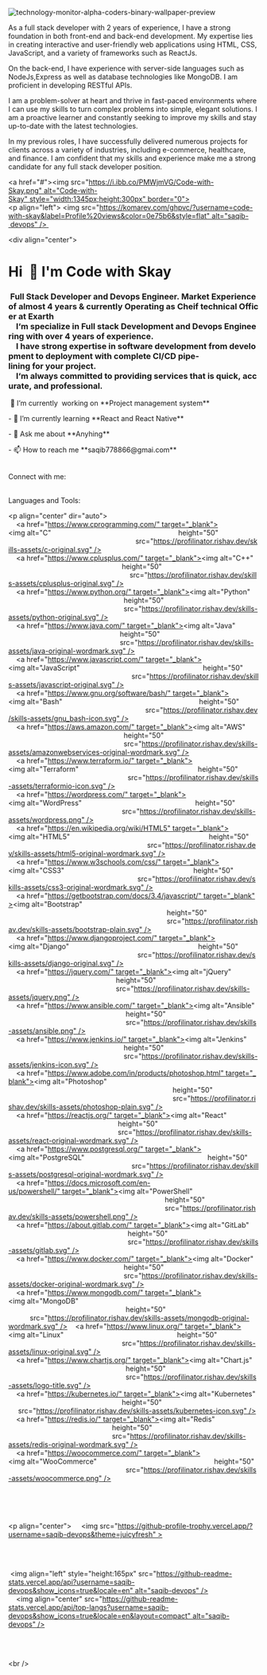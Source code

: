 
![technology-monitor-alpha-coders-binary-wallpaper-preview](https://user-images.githubusercontent.com/116944857/211139162-93e7d43e-498d-4bd5-b9a4-a4e3967dc9f0.jpg)

As a full stack developer with 2 years of experience, I have a strong
foundation in both front-end and back-end development. My expertise lies in creating
interactive and user-friendly web applications using HTML, CSS, JavaScript,
and a variety of frameworks such as ReactJs.

On the back-end, I have experience with server-side languages such as NodeJs,Express
as well as database technologies like MongoDB. I am proficient in developing RESTful
 APIs.

I am a problem-solver at heart and thrive in fast-paced environments where I can use my
skills to turn complex problems into simple, elegant solutions. I am a proactive learner 
and constantly seeking to improve my skills and stay up-to-date with the latest technologies.


In my previous roles, I have successfully delivered numerous projects for clients across a
variety of industries, including e-commerce, healthcare, and finance. I am confident that my 
skills and experience make me a strong candidate for any full stack developer position.

<a href="#"><img src="https://i.ibb.co/PMWjmVG/Code-with-Skay.png" alt="Code-with-Skay" style="width:1345px;height:300px" border="0"><p align="left"> <img src="https://komarev.com/ghpvc/?username=code-with-skay&label=Profile%20views&color=0e75b6&style=flat" alt="saqib- devops" /> </p> 
</a> 
<div align="center"><h1>Hi  
👋 I'm Code with Skay</h1></div> 
 <h3> Full Stack Developer and Devops Engineer. Market Experience of almost 4 years & currently Operating as Cheif technical Officer at <a href="https://exarth.com">Exarth</a> 
     I‘m specialize in Full stack Development and Devops Engineering with over 4 years of experience. 
     I have strong expertise in software development from development to deployment with complete CI/CD pipe-lining for your project. 
     I‘m always committed to providing services that is quick, accurate, and professional. 
 </h3> 
 <p align="center"> 
  🔭 I’m currently  working on **Project management system** 
 ​</p> 
 ​<p align="center"> 
 ​-​ 🌱 I’m currently learning ​**React and React Native** 
 ​</p> 
 ​<p align="center"> 
 ​-​ 💬 Ask me about ** 
 ​Anyhing** 
 ​</p> 
 ​<p align="center"> 
 ​-​ 📫 How to reach me ​**saqib778866@gmai.com** 
 ​</p> 
 ​<br/> 
 ​<h3 dir="auto" align="center"><a id="user-content-connect-with-me" class="anchor" aria-hidden="true" href="#connect-with-me"><svg class="octicon octicon-link" viewBox="0 0 16 16" version="1.1" width="16" height="16" aria-hidden="true"><path fill-rule="evenodd" d="M7.775 3.275a.75.75 0 001.06 1.06l1.25-1.25a2 2 0112.83 2.83l-2.5 2.5a2 2 0 01-2.83 0 .75.75 0 00-1.06 1.06 3.5 3.5 0 004.95 0l2.5-2.5a3.5 3.5 0 00-4.95-4.95l-1.25 1.25zm-4.69 9.64a2 2 0 010-2.83l2.5-2.5a2 2 0 012.83 0 .75.75 0 001.06-1.06 3.5 3.5 0 00-4.95 0l-2.5 2.5a3.5 3.5 0 004.95 4.95l1.25-1.25a.75.75 0 00-1.06-1.06l-1.25 1.25a2 2 0 01-2.83 0z"></path></svg></a>Connect with me:</h3> 
 ​<p dir="auto" align="center"> 
 ​    <a href="https://www.facebook.com/saqibahmad.rahi" target="_blank" rel="nofollow"><img src="https://raw.githubusercontent.com/rahuldkjain/github-profile-readme-generator/master/src/images/icons/Social/facebook.svg" alt="hybridoitc" style="max-width: 100%;" width="40" height="30" align="middle"></a> 
 ​    <a href="https://instagram.com/saqib_ahmad007" target="_blank" rel="nofollow"><img src="https://raw.githubusercontent.com/rahuldkjain/github-profile-readme-generator/master/src/images/icons/Social/instagram.svg" alt="hybridoitc" style="max-width: 100%;" width="40" height="30" align="middle"></a> 
 ​    <a href="https://linkedin.com/in/saqib-ahmad-62b547258" target="_blank" rel="nofollow"><img src="https://raw.githubusercontent.com/rahuldkjain/github-profile-readme-generator/master/src/images/icons/Social/linked-in-alt.svg" alt="hybridoitc" style="max-width: 100%;" width="40" height="30" align="middle"></a> 
 ​    <a href="https://www.upwork.com/freelancers/~01ae5dcc5619376caa?viewMode=1" target="_blank" rel="nofollow"><img src="https://w7.pngwing.com/pngs/257/806/png-transparent-upwork-freelancer-android-android-text-trademark-rectangle-thumbnail.png" alt="hybridoitc" style="max-width: 100%;" width="40" height="40" align="middle"></a> 
 ​    <a href="https://www.fiverr.com/saqib_ahmad786?up_rollout=true" target="_blank" rel="nofollow"><img src="https://encrypted-tbn0.gstatic.com/images?q=tbn:ANd9GcSb6eYr658PmvM02yaa4-QZDP5-drFlL2RqMOmuZW3HKJm3vMGuEsLeS5Pvv58CEQksPX0&usqp=CAU" alt="hybridoitc" style="max-width: 100%;" width="40" height="40" align="middle"></a> 
 ​</p> 
 ​<br> 
 ​<h3 dir="auto" align="center"><a id="user-content-languages-and-tools" class="anchor" aria-hidden="true" href="#languages-and-tools"><svg class="octicon octicon-link" viewBox="0 0 16 16" version="1.1" width="16" height="16" aria-hidden="true"><path fill-rule="evenodd" d="M7.775 3.275a.75.75 0 001.06 1.06l1.25-1.25a2 2 0 112.83 2.83l-2.5 2.5a2 2 0 01-2.83 0 .75.75 0 00-1.06 1.06 3.5 3.5 0 004.95 0l2.5-2.5a3.5 3.5 0 00-4.95-4.95l-1.25 1.25zm-4.69 9.64a2 2 0 010-2.83l2.5-2.5a2 2 0 012.83 0 .75.75 0 001.06-1.06 3.5 3.5 0 00-4.95 0l-2.5 2.5a3.5 3.5 0 004.95 4.95l1.25-1.25a.75.75 0 00-1.06-1.06l-1.25 1.25a2 2 0 01-2.83 0z"></path></svg></a>Languages and Tools:</h3> 
 ​<p dir="auto" align="center"> 
  
 ​<p align="center" dir="auto"> 
 ​    <a href="https://www.cprogramming.com/" target="_blank"><img alt="C" 
 ​                                                                 height="50" 
 ​                                                                 src="https://profilinator.rishav.dev/skills-assets/c-original.svg" /></a> 
 ​    <a href="https://www.cplusplus.com/" target="_blank"><img alt="C++" 
 ​                                                          height="50" 
 ​                                                              src="https://profilinator.rishav.dev/skills-assets/cplusplus-original.svg" /></a> 
 ​    <a href="https://www.python.org/" target="_blank"><img alt="Python" 
 ​                                                           height="50" 
 ​                                                           src="https://profilinator.rishav.dev/skills-assets/python-original.svg" /></a> 
 ​    <a href="https://www.java.com/" target="_blank"><img alt="Java" 
 ​                                                         height="50" 
 ​                                                         src="https://profilinator.rishav.dev/skills-assets/java-original-wordmark.svg" /></a> 
 ​    <a href="https://www.javascript.com/" target="_blank"><img alt="JavaScript" 
 ​                                                               height="50" 
 ​                                                               src="https://profilinator.rishav.dev/skills-assets/javascript-original.svg" /></a> 
 ​    <a href="https://www.gnu.org/software/bash/" target="_blank"><img alt="Bash" 
 ​                                                                      height="50" 
 ​                                                                      src="https://profilinator.rishav.dev/skills-assets/gnu_bash-icon.svg" /></a> 
 ​    <a href="https://aws.amazon.com/" target="_blank"><img alt="AWS" 
 ​                                                           height="50" 
 ​                                                           src="https://profilinator.rishav.dev/skills-assets/amazonwebservices-original-wordmark.svg" /></a> 
 ​    <a href="https://www.terraform.io/" target="_blank"><img alt="Terraform" 
 ​                                                             height="50" 
 ​                                                             src="https://profilinator.rishav.dev/skills-assets/terraformio-icon.svg" /></a> 
 ​    <a href="https://wordpress.com/" target="_blank"><img alt="WordPress" 
 ​                                                          height="50" 
 ​                                                          src="https://profilinator.rishav.dev/skills-assets/wordpress.png" /></a> 
 ​    <a href="https://en.wikipedia.org/wiki/HTML5" target="_blank"><img alt="HTML5" 
 ​                                                                       height="50" 
 ​                                                                       src="https://profilinator.rishav.dev/skills-assets/html5-original-wordmark.svg" /></a> 
 ​    <a href="https://www.w3schools.com/css/" target="_blank"><img alt="CSS3" 
 ​                                                                  height="50" 
 ​                                                                  src="https://profilinator.rishav.dev/skills-assets/css3-original-wordmark.svg" /></a> 
 ​    <a href="https://getbootstrap.com/docs/3.4/javascript/" target="_blank"><img alt="Bootstrap" 
 ​                                                                                 height="50" 
 ​                                                                                 src="https://profilinator.rishav.dev/skills-assets/bootstrap-plain.svg" /></a> 
 ​    <a href="https://www.djangoproject.com/" target="_blank"><img alt="Django" 
 ​                                                                  height="50" 
 ​                                                                  src="https://profilinator.rishav.dev/skills-assets/django-original.svg" /></a> 
 ​    <a href="https://jquery.com/" target="_blank"><img alt="jQuery" 
 ​                                                       height="50" 
 ​                                                       src="https://profilinator.rishav.dev/skills-assets/jquery.png" /></a> 
 ​    <a href="https://www.ansible.com/" target="_blank"><img alt="Ansible" 
 ​                                                            height="50" 
 ​                                                            src="https://profilinator.rishav.dev/skills-assets/ansible.png" /></a> 
 ​    <a href="https://www.jenkins.io/" target="_blank"><img alt="Jenkins" 
 ​                                                           height="50" 
 ​                                                           src="https://profilinator.rishav.dev/skills-assets/jenkins-icon.svg" /></a> 
 ​    <a href="https://www.adobe.com/in/products/photoshop.html" target="_blank"><img alt="Photoshop" 
 ​                                                                                    height="50" 
 ​                                                                                    src="https://profilinator.rishav.dev/skills-assets/photoshop-plain.svg" /></a> 
 ​    <a href="https://reactjs.org/" target="_blank"><img alt="React" 
 ​                                                        height="50" 
 ​                                                        src="https://profilinator.rishav.dev/skills-assets/react-original-wordmark.svg" /></a> 
 ​    <a href="https://www.postgresql.org/" target="_blank"><img alt="PostgreSQL" 
 ​                                                               height="50" 
 ​                                                               src="https://profilinator.rishav.dev/skills-assets/postgresql-original-wordmark.svg" /></a> 
 ​    <a href="https://docs.microsoft.com/en-us/powershell/" target="_blank"><img alt="PowerShell" 
 ​                                                                                height="50" 
 ​                                                                                src="https://profilinator.rishav.dev/skills-assets/powershell.png" /></a> 
 ​    <a href="https://about.gitlab.com/" target="_blank"><img alt="GitLab" 
 ​                                                             height="50" 
 ​                                                             src="https://profilinator.rishav.dev/skills-assets/gitlab.svg" /></a> 
 ​    <a href="https://www.docker.com/" target="_blank"><img alt="Docker" 
 ​                                                           height="50" 
 ​                                                           src="https://profilinator.rishav.dev/skills-assets/docker-original-wordmark.svg" /></a> 
 ​    <a href="https://www.mongodb.com/" target="_blank"><img alt="MongoDB" 
 ​                                                            height="50"                                                          src="https://profilinator.rishav.dev/skills-assets/mongodb-original-wordmark.svg" /></a> 
 ​    <a href="https://www.linux.org/" target="_blank"><img alt="Linux" 
 ​                                                          height="50" 
 ​                                                          src="https://profilinator.rishav.dev/skills-assets/linux-original.svg" /></a> 
 ​    <a href="https://www.chartjs.org/" target="_blank"><img alt="Chart.js" 
 ​                                                            height="50" 
 ​                                                            src="https://profilinator.rishav.dev/skills-assets/logo-title.svg" /></a> 
 ​    <a href="https://kubernetes.io/" target="_blank"><img alt="Kubernetes" 
 ​                                                          height="50"                                                      src="https://profilinator.rishav.dev/skills-assets/kubernetes-icon.svg" /></a> 
 ​    <a href="https://redis.io/" target="_blank"><img alt="Redis" 
 ​                                                     height="50" 
 ​                                                     src="https://profilinator.rishav.dev/skills-assets/redis-original-wordmark.svg" /></a> 
 ​    <a href="https://woocommerce.com/" target="_blank"><img alt="WooCommerce" 
 ​                                                            height="50" 
 ​                                                            src="https://profilinator.rishav.dev/skills-assets/woocommerce.png" /></a> 
 ​</p> 
  
  
 ​<br/>   
  
  
  
 ​<br> 
 ​<p align="center"> 
 ​    <img src="https://github-profile-trophy.vercel.app/?username=saqib-devops&theme=juicyfresh" > 
 ​</p> 
 ​<br> 
 ​<p>​&nbsp;​<img align="left" style="height:165px" src="https://github-readme-stats.vercel.app/api?username=saqib-devops&show_icons=true&locale=en" alt="saqib-devops" /> 
 ​    <img align="center" src="https://github-readme-stats.vercel.app/api/top-langs?username=saqib-devops&show_icons=true&locale=en&layout=compact" alt="saqib-devops" /></p> 
  
 ​<br/>   
  
  
 ​<br />

